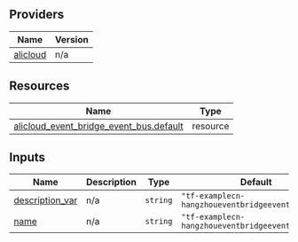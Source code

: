 <!-- BEGIN_TF_DOCS -->
## Providers

| Name | Version |
|------|---------|
| <a name="provider_alicloud"></a> [alicloud](#provider\_alicloud) | n/a |

## Resources

| Name | Type |
|------|------|
| [alicloud_event_bridge_event_bus.default](https://registry.terraform.io/providers/hashicorp/alicloud/latest/docs/resources/event_bridge_event_bus) | resource |

## Inputs

| Name | Description | Type | Default | Required |
|------|-------------|------|---------|:--------:|
| <a name="input_description_var"></a> [description\_var](#input\_description\_var) | n/a | `string` | `"tf-examplecn-hangzhoueventbridgeeventbus30352"` | no |
| <a name="input_name"></a> [name](#input\_name) | n/a | `string` | `"tf-examplecn-hangzhoueventbridgeeventbus30352"` | no |
<!-- END_TF_DOCS -->    